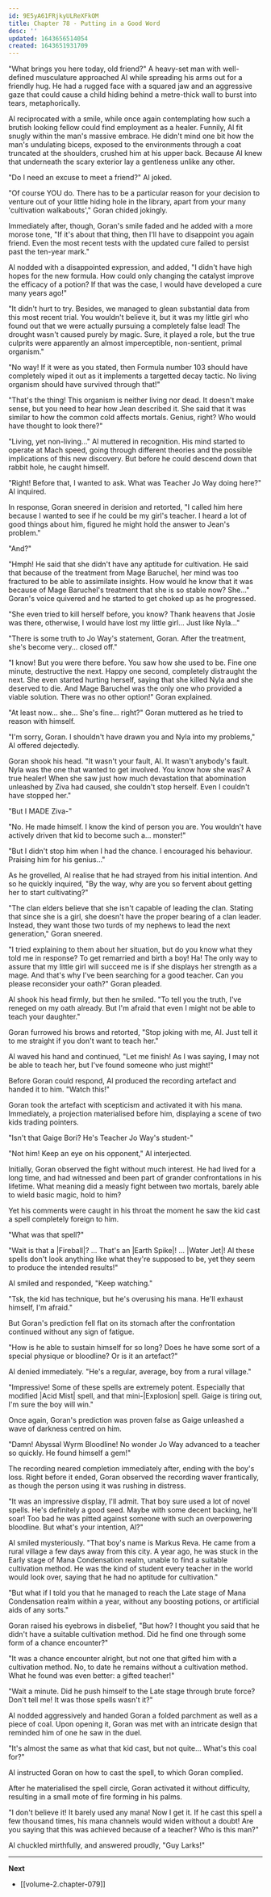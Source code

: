 ```yaml
---
id: 9E5yA61FRjkyULReXFkOM
title: Chapter 78 - Putting in a Good Word
desc: ''
updated: 1643656514054
created: 1643651931709
---
```


"What brings you here today, old friend?" A heavy-set man with well-defined musculature approached Al while spreading his arms out for a friendly hug. He had a rugged face with a squared jaw and an aggressive gaze that could cause a child hiding behind a metre-thick wall to burst into tears, metaphorically.

Al reciprocated with a smile, while once again contemplating how such a brutish looking fellow could find employment as a healer. Funnily, Al fit snugly within the man's massive embrace. He didn't mind one bit how the man's undulating biceps, exposed to the environments through a coat truncated at the shoulders, crushed him at his upper back. Because Al knew that underneath the scary exterior lay a gentleness unlike any other. 

"Do I need an excuse to meet a friend?" Al joked.

"Of course YOU do. There has to be a particular reason for your decision to venture out of your little hiding hole in the library, apart from your many 'cultivation walkabouts'," Goran chided jokingly.

Immediately after, though, Goran's smile faded and he added with a more morose tone, "If it's about that thing, then I'll have to disappoint you again friend. Even the most recent tests with the updated cure failed to persist past the ten-year mark."

Al nodded with a disappointed expression, and added, "I didn't have high hopes for the new formula. How could only changing the catalyst improve the efficacy of a potion? If that was the case, I would have developed a cure many years ago!"

"It didn't hurt to try. Besides, we managed to glean substantial data from this most recent trial. You wouldn't believe it, but it was my little girl who found out that we were actually pursuing a completely false lead! The drought wasn't caused purely by magic. Sure, it played a role, but the true culprits were apparently an almost imperceptible, non-sentient, primal organism."

"No way! If it were as you stated, then Formula number 103 should have completely wiped it out as it implements a targetted decay tactic. No living organism should have survived through that!"

"That's the thing! This organism is neither living nor dead. It doesn't make sense, but you need to hear how Jean described it. She said that it was similar to how the common cold affects mortals. Genius, right? Who would have thought to look there?"

"Living, yet non-living..." Al muttered in recognition. His mind started to operate at Mach speed, going through different theories and the possible implications of this new discovery. But before he could descend down that rabbit hole, he caught himself.

"Right! Before that, I wanted to ask. What was Teacher Jo Way doing here?" Al inquired.

In response, Goran sneered in derision and retorted, "I called him here because I wanted to see if he could be my girl's teacher. I heard a lot of good things about him, figured he might hold the answer to Jean's problem."

"And?"

"Hmph! He said that she didn't have any aptitude for cultivation. He said that because of the treatment from Mage Baruchel, her mind was too fractured to be able to assimilate insights. How would he know that it was because of Mage Baruchel's treatment that she is so stable now? She..." Goran's voice quivered and he started to get choked up as he progressed.

"She even tried to kill herself before, you know? Thank heavens that Josie was there, otherwise, I would have lost my little girl... Just like Nyla..."

"There is some truth to Jo Way's statement, Goran. After the treatment, she's become very... closed off."

"I know! But you were there before. You saw how she used to be. Fine one minute, destructive the next. Happy one second, completely distraught the next. She even started hurting herself, saying that she killed Nyla and she deserved to die. And Mage Baruchel was the only one who provided a viable solution. There was no other option!" Goran explained.

"At least now... she... She's fine... right?" Goran muttered as he tried to reason with himself.

"I'm sorry, Goran. I shouldn't have drawn you and Nyla into my problems," Al offered dejectedly.

Goran shook his head. "It wasn't your fault, Al. It wasn't anybody's fault. Nyla was the one that wanted to get involved. You know how she was? A true healer! When she saw just how much devastation that abomination unleashed by Ziva had caused, she couldn't stop herself. Even I couldn't have stopped her."

"But I MADE Ziva-"

"No. He made himself. I know the kind of person you are. You wouldn't have actively driven that kid to become such a... monster!"

"But I didn't stop him when I had the chance. I encouraged his behaviour. Praising him for his genius..."

As he grovelled, Al realise that he had strayed from his initial intention. And so he quickly inquired, "By the way, why are you so fervent about getting her to start cultivating?"

"The clan elders believe that she isn't capable of leading the clan. Stating that since she is a girl, she doesn't have the proper bearing of a clan leader. Instead, they want those two turds of my nephews to lead the next generation," Goran sneered.

"I tried explaining to them about her situation, but do you know what they told me in response? To get remarried and birth a boy! Ha! The only way to assure that my little girl will succeed me is if she displays her strength as a mage. And that's why I've been searching for a good teacher. Can you please reconsider your oath?" Goran pleaded.

Al shook his head firmly, but then he smiled. "To tell you the truth, I've reneged on my oath already. But I'm afraid that even I might not be able to teach your daughter."

Goran furrowed his brows and retorted, "Stop joking with me, Al. Just tell it to me straight if you don't want to teach her."

Al waved his hand and continued, "Let me finish! As I was saying, I may not be able to teach her, but I've found someone who just might!"

Before Goran could respond, Al produced the recording artefact and handed it to him. "Watch this!"

Goran took the artefact with scepticism and activated it with his mana. Immediately, a projection materialised before him, displaying a scene of two kids trading pointers.

"Isn't that Gaige Bori? He's Teacher Jo Way's student-"

"Not him! Keep an eye on his opponent," Al interjected.

Initially, Goran observed the fight without much interest. He had lived for a long time, and had witnessed and been part of grander confrontations in his lifetime. What meaning did a measly fight between two mortals, barely able to wield basic magic, hold to him?

Yet his comments were caught in his throat the moment he saw the kid cast a spell completely foreign to him.

"What was that spell?"

"Wait is that a |Fireball|? ... That's an |Earth Spike|! ... |Water Jet|! Al these spells don't look anything like what they're supposed to be, yet they seem to produce the intended results!"

Al smiled and responded, "Keep watching."

"Tsk, the kid has technique, but he's overusing his mana. He'll exhaust himself, I'm afraid."

But Goran's prediction fell flat on its stomach after the confrontation continued without any sign of fatigue.

"How is he able to sustain himself for so long? Does he have some sort of a special physique or bloodline? Or is it an artefact?"

Al denied immediately. "He's a regular, average, boy from a rural village."

"Impressive! Some of these spells are extremely potent. Especially that modified |Acid Mist| spell, and that mini-|Explosion| spell. Gaige is tiring out, I'm sure the boy will win."

Once again, Goran's prediction was proven false as Gaige unleashed a wave of darkness centred on him.

"Damn! Abyssal Wyrm Bloodline! No wonder Jo Way advanced to a teacher so quickly. He found himself a gem!"

The recording neared completion immediately after, ending with the boy's loss. Right before it ended, Goran observed the recording waver frantically, as though the person using it was rushing in distress.

"It was an impressive display, I'll admit. That boy sure used a lot of novel spells. He's definitely a good seed. Maybe with some decent backing, he'll soar! Too bad he was pitted against someone with such an overpowering bloodline. But what's your intention, Al?"

Al smiled mysteriously. "That boy's name is Markus Reva. He came from a rural village a few days away from this city. A year ago, he was stuck in the Early stage of Mana Condensation realm, unable to find a suitable cultivation method. He was the kind of student every teacher in the world would look over, saying that he had no aptitude for cultivation."

"But what if I told you that he managed to reach the Late stage of Mana Condensation realm within a year, without any boosting potions, or artificial aids of any sorts."

Goran raised his eyebrows in disbelief, "But how? I thought you said that he didn't have a suitable cultivation method. Did he find one through some form of a chance encounter?"

"It was a chance encounter alright, but not one that gifted him with a cultivation method. No, to date he remains without a cultivation method. What he found was even better: a gifted teacher!"

"Wait a minute. Did he push himself to the Late stage through brute force? Don't tell me! It was those spells wasn't it?"

Al nodded aggressively and handed Goran a folded parchment as well as a piece of coal. Upon opening it, Goran was met with an intricate design that reminded him of one he saw in the duel.

"It's almost the same as what that kid cast, but not quite... What's this coal for?"

Al instructed Goran on how to cast the spell, to which Goran complied.

After he materialised the spell circle, Goran activated it without difficulty, resulting in a small mote of fire forming in his palms.

"I don't believe it! It barely used any mana! Now I get it. If he cast this spell a few thousand times, his mana channels would widen without a doubt! Are you saying that this was achieved because of a teacher? Who is this man?"

Al chuckled mirthfully, and answered proudly, "Guy Larks!"

____

**Next**
* [[volume-2.chapter-079]]